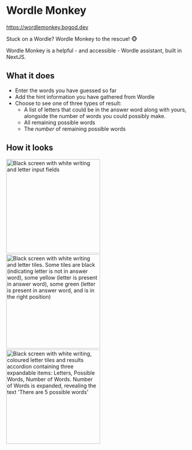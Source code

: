 # Wordle Monkey
https://wordlemonkey.bogod.dev

Stuck on a Wordle? Wordle Monkey to the rescue! 🐵

Wordle Monkey is a helpful - and accessible - Wordle assistant, built in NextJS.

## What it does

- Enter the words you have guessed so far
- Add the hint information you have gathered from Wordle
- Choose to see one of three types of result:
  - A list of letters that could be in the answer word along with yours, alongside the number of words you could possibly make.
  - All remaining possible words
  - The _number_ of remaining possible words

## How it looks
<p>
  <img src="https://user-images.githubusercontent.com/45694422/156741046-50ef1087-09c4-4a48-b286-98fe19917f09.png" 
       alt="Black screen with white writing and letter input fields" 
       width="250"/>
  &nbsp;
  <img src="https://user-images.githubusercontent.com/45694422/156741198-80fc8752-4288-418a-a240-fc4ffb8582af.png" 
       alt="Black screen with white writing and letter tiles. Some tiles are black (indicating letter is not in answer word), some yellow (letter is present in answer word), some green (letter is present in answer word, and is in the right position)" 
       width="250"/>
  &nbsp;
  <img src="https://user-images.githubusercontent.com/45694422/156741386-8638ae83-4145-4fda-9708-92b07741d3a1.png" 
       alt="Black screen with white writing, coloured letter tiles and results accordion containing three expandable items: Letters, Possible Words, Number of Words. Number of Words is expanded, revealing the text 'There are 5 possible words'" 
       width="250"/>
</p>
